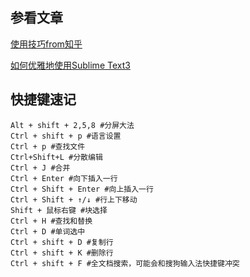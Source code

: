 ## 参看文章

[使用技巧from知乎](<https://www.zhihu.com/question/24896283>)

[如何优雅地使用Sublime Text3](<https://www.jianshu.com/p/3cb5c6f2421c/>)

## 快捷键速记

```
Alt + shift + 2,5,8 #分屏大法
Ctrl + shift + p #语言设置 
Ctrl + p #查找文件
Ctrl+Shift+L #分散编辑
Ctrl + J #合并
Ctrl + Enter #向下插入一行
Ctrl + Shift + Enter #向上插入一行
Ctrl + Shift + ↑/↓ #行上下移动
Shift + 鼠标右键 #块选择
Ctrl + H #查找和替换
Ctrl + D #单词选中
Ctrl + shift + D #复制行
Ctrl + shift + K #删除行
Ctrl + shift + F #全文档搜索，可能会和搜狗输入法快捷键冲突
```

